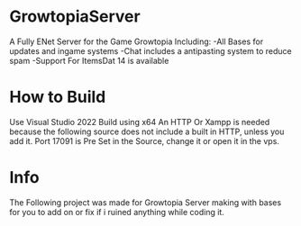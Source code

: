 # GrowtopiaServer
A Fully ENet Server for the Game Growtopia
Including:
-All Bases for updates and ingame systems
-Chat includes a antipasting system to reduce spam
-Support For ItemsDat 14 is available
# How to Build
Use Visual Studio 2022
Build using x64
An HTTP Or Xampp is needed because the following source does not include a built in HTTP, unless you add it.
Port 17091 is Pre Set in the Source, change it or open it in the vps.
# Info
The Following project was made for Growtopia Server making with bases for you to add on or fix if i ruined anything while coding it.
